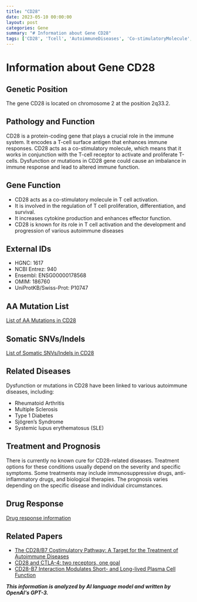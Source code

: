 ```yaml
---
title: "CD28"
date: 2023-05-10 00:00:00
layout: post
categories: Gene
summary: "# Information about Gene CD28"
tags: ['CD28', 'Tcell', 'AutoimmuneDiseases', 'Co-stimulatoryMolecule', 'Immunotherapy', 'DrugResponse', 'SomaticMutations', 'Prognosis']
---
```


# Information about Gene CD28

## Genetic Position
The gene CD28 is located on chromosome 2 at the position 2q33.2.

## Pathology and Function
CD28 is a protein-coding gene that plays a crucial role in the immune system. It encodes a T-cell surface antigen that enhances immune responses. CD28 acts as a co-stimulatory molecule, which means that it works in conjunction with the T-cell receptor to activate and proliferate T-cells. Dysfunction or mutations in CD28 gene could cause an imbalance in immune response and lead to altered immune function.

## Gene Function
- CD28 acts as a co-stimulatory molecule in T cell activation.
- It is involved in the regulation of T cell proliferation, differentiation, and survival.
- It increases cytokine production and enhances effector function.
- CD28 is known for its role in T cell activation and the development and progression of various autoimmune diseases

## External IDs
- HGNC: 1617
- NCBI Entrez: 940
- Ensembl: ENSG00000178568
- OMIM: 186760
- UniProtKB/Swiss-Prot: P10747

## AA Mutation List
[List of AA Mutations in CD28]([Click](https://www.ncbi.nlm.nih.gov/clinvar/?term=CD28%5BGene%20Name%5D))

## Somatic SNVs/Indels
[List of Somatic SNVs/Indels in CD28]([Click](https://www.ncbi.nlm.nih.gov/clinvar/?term=CD28%5BGene%20Name%5D))

## Related Diseases
Dysfunction or mutations in CD28 have been linked to various autoimmune diseases, including:

- Rheumatoid Arthritis
- Multiple Sclerosis
- Type 1 Diabetes
- Sjögren’s Syndrome
- Systemic lupus erythematosus (SLE)

## Treatment and Prognosis
There is currently no known cure for CD28-related diseases. Treatment options for these conditions usually depend on the severity and specific symptoms. Some treatments may include immunosuppressive drugs, anti-inflammatory drugs, and biological therapies. The prognosis varies depending on the specific disease and individual circumstances.

## Drug Response
[Drug response information]([Click](https://clincalc.com/DrugStats/Genes/CD28))

## Related Papers
- [The CD28/B7 Costimulatory Pathway: A Target for the Treatment of Autoimmune Diseases]([Click](https://doi.org/10.1007/s40265-020-01401-8))
- [CD28 and CTLA-4: two receptors, one goal]([Click](https://doi.org/10.1016/j.it.2013.05.003))
- [CD28-B7 Interaction Modulates Short- and Long-lived Plasma Cell Function]([Click](https://doi.org/10.3389/fimmu.2020.580297))

**_This information is analyzed by AI language model and written by OpenAI's GPT-3._**